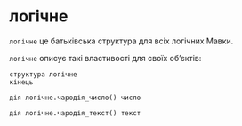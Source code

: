 # логічне

`логічне` <keyword>це</keyword> батьківська <keyword>структура</keyword> для всіх логічних <subject>Мавки</subject>.

`логічне` описує такі властивості для своїх обʼєктів:

```мавка
структура логічне
кінець
```

```мавка
дія логічне.чародія_число() число
```

```мавка
дія логічне.чародія_текст() текст
```